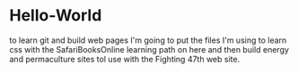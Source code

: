 # Hello-World
to learn git and build web pages
I'm going to put the files I'm using to learn css with the SafariBooksOnline learning path on here and then build energy and permaculture sites tol use with the Fighting 47th web site.
